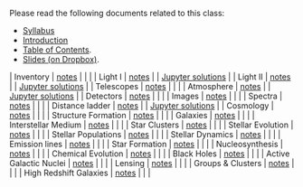 Please read the following documents related to this class:

 * [Syllabus](pdf/syllabus.pdf)
 * [Introduction](pdf/intro.pdf) 
 * [Table of Contents](pdf/toc.pdf).
 * [Slides (on Dropbox)](https://www.dropbox.com/sh/97mr5mt9u6cyay8/AADPxv1XZh0k97chEPJr8hWFa?dl=0).

| Inventory | [notes](pdf/inventory.pdf) | | |
| Light I | [notes](pdf/light-1.pdf) | | [Jupyter solutions](https://nbviewer.jupyter.org/github/blanton144/exex/blob/master/docs/notebooks/light-1.ipynb) | 
| Light II | [notes](pdf/light-2.pdf) |  | [Jupyter solutions](https://nbviewer.jupyter.org/github/blanton144/exex/blob/master/docs/notebooks/light-2.ipynb) |
| Telescopes | [notes](pdf/telescopes.pdf) | | |
| Atmosphere | [notes](pdf/atmosphere.pdf) | | [Jupyter solutions](https://nbviewer.jupyter.org/github/blanton144/exex/blob/master/docs/notebooks/atmosphere.ipynb) |
| Detectors | [notes](pdf/detectors.pdf) | | |
| Images | [notes](pdf/images.pdf) | | |
| Spectra | [notes](pdf/spectra.pdf) | | |
| Distance ladder | [notes](pdf/distance-ladder.pdf) |  | [Jupyter solutions](https://nbviewer.jupyter.org/github/blanton144/exex/blob/master/docs/notebooks/distance-ladder.ipynb) |
| Cosmology | [notes](pdf/cosmology.pdf) | | |
| Structure Formation | [notes](pdf/structure.pdf) | | |
| Galaxies | [notes](pdf/galaxies.pdf) | | |
| Interstellar Medium | [notes](pdf/ism.pdf) | | |
| Star Clusters | [notes](pdf/stellar-clusters.pdf) |  | |
| Stellar Evolution | [notes](pdf/stellar-evolution.pdf) |  | |
| Stellar Populations | [notes](pdf/stellar-populations.pdf) |  | |
| Stellar Dynamics | [notes](pdf/dynamics.pdf) | | |
| Emission lines | [notes](pdf/emission-line.pdf) |  | |
| Star Formation | [notes](pdf/star-formation.pdf) |  | |
| Nucleosynthesis | [notes](pdf/nucleosynthesis.pdf) | | |
| Chemical Evolution | [notes](pdf/chemical-evolution.pdf) |  | |
| Black Holes | [notes](pdf/black-holes.pdf) |  | |
| Active Galactic Nuclei | [notes](pdf/agn.pdf) | | |
| Lensing | [notes](pdf/lensing.pdf) | | |
| Groups \& Clusters | [notes](pdf/groups.pdf) | | |
| High Redshift Galaxies | [notes](pdf/high-redshift.pdf) |  | |
